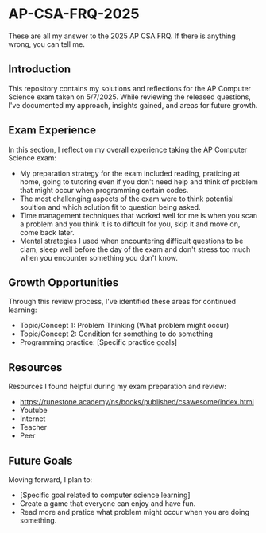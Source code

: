 # AP-CSA-FRQ-2025
These are all my answer to the 2025 AP CSA FRQ.
If there is anything wrong, you can tell me.
## Introduction
This repository contains my solutions and reflections for the AP Computer Science exam taken on 5/7/2025. While reviewing the released questions, I've documented my approach, insights gained, and areas for future growth.

## Exam Experience
In this section, I reflect on my overall experience taking the AP Computer Science exam:

- My preparation strategy for the exam included reading, praticing at home, going to tutoring even if you don't need help and think of problem that might occur when programming certain codes.
- The most challenging aspects of the exam were to think potential soultion and which solution fit to question being asked.
- Time management techniques that worked well for me is when you scan a problem and you think it is to diffcult for you, skip it and move on, come back later.
- Mental strategies I used when encountering difficult questions to be clam, sleep well before the day of the exam and don't stress too much when you encounter something you don't know.

## Growth Opportunities
Through this review process, I've identified these areas for continued learning:

- Topic/Concept 1: Problem Thinking (What problem might occur)
- Topic/Concept 2: Condition for something to do something
- Programming practice: [Specific practice goals]

## Resources
Resources I found helpful during my exam preparation and review:

- https://runestone.academy/ns/books/published/csawesome/index.html
- Youtube
- Internet
- Teacher
- Peer

## Future Goals
Moving forward, I plan to:
- [Specific goal related to computer science learning]
- Create a game that everyone can enjoy and have fun.
- Read more and pratice what problem might occur when you are doing something.
